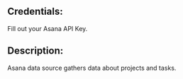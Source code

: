 ## Credentials:
Fill out your Asana API Key.

## Description:
Asana data source gathers data about projects and tasks.
